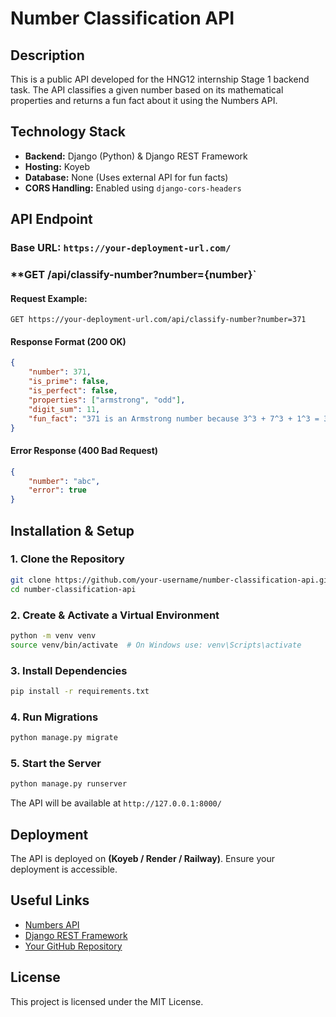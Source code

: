 # Number Classification API

## Description
This is a public API developed for the HNG12 internship Stage 1 backend task. The API classifies a given number based on its mathematical properties and returns a fun fact about it using the Numbers API.

## Technology Stack
- **Backend:** Django (Python) & Django REST Framework
- **Hosting:** Koyeb 
- **Database:** None (Uses external API for fun facts)
- **CORS Handling:** Enabled using `django-cors-headers`

## API Endpoint
### **Base URL:** `https://your-deployment-url.com/`

### **GET /api/classify-number?number={number}`
#### **Request Example:**
```
GET https://your-deployment-url.com/api/classify-number?number=371
```

#### **Response Format (200 OK)**
```json
{
    "number": 371,
    "is_prime": false,
    "is_perfect": false,
    "properties": ["armstrong", "odd"],
    "digit_sum": 11,
    "fun_fact": "371 is an Armstrong number because 3^3 + 7^3 + 1^3 = 371"
}
```

#### **Error Response (400 Bad Request)**
```json
{
    "number": "abc",
    "error": true
}
```

## Installation & Setup

### **1. Clone the Repository**
```sh
git clone https://github.com/your-username/number-classification-api.git
cd number-classification-api
```

### **2. Create & Activate a Virtual Environment**
```sh
python -m venv venv
source venv/bin/activate  # On Windows use: venv\Scripts\activate
```

### **3. Install Dependencies**
```sh
pip install -r requirements.txt
```

### **4. Run Migrations**
```sh
python manage.py migrate
```

### **5. Start the Server**
```sh
python manage.py runserver
```
The API will be available at `http://127.0.0.1:8000/`

## Deployment
The API is deployed on **(Koyeb / Render / Railway)**. Ensure your deployment is accessible.

## Useful Links
- [Numbers API](http://numbersapi.com/)
- [Django REST Framework](https://www.django-rest-framework.org/)
- [Your GitHub Repository](https://github.com//number-classification-api)

## License
This project is licensed under the MIT License.

